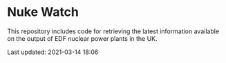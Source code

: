 # Nuke Watch

This repository includes code for retrieving the latest information available on the output of EDF nuclear power plants in the UK.

Last updated: 2021-03-14 18:06